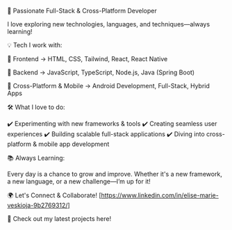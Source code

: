 🚀 Passionate Full-Stack & Cross-Platform Developer

I love exploring new technologies, languages, and techniques—always learning!

💡 Tech I work with:

🔹 Frontend → HTML, CSS, Tailwind, React, React Native

🔹 Backend → JavaScript, TypeScript, Node.js, Java (Spring Boot)

🔹 Cross-Platform & Mobile → Android Development, Full-Stack, Hybrid Apps


🛠️ What I love to do:

✔️ Experimenting with new frameworks & tools
✔️ Creating seamless user experiences
✔️ Building scalable full-stack applications
✔️ Diving into cross-platform & mobile app development

📚 Always Learning:

Every day is a chance to grow and improve. Whether it's a new framework, a new language, or a new challenge—I’m up for it!

🌍 Let's Connect & Collaborate! [https://www.linkedin.com/in/elise-marie-veskioja-9b2769312/]

📌 Check out my latest projects here!
